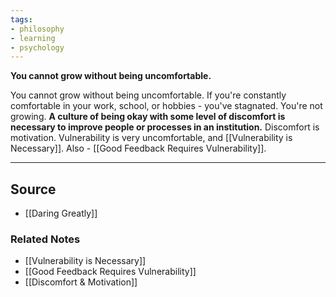 ```yaml
---
tags:
- philosophy
- learning
- psychology
---
```

**You cannot grow without being uncomfortable.**

You cannot grow without being uncomfortable. If you're constantly comfortable in your work, school, or hobbies - you've stagnated. You're not growing. **A culture of being okay with some level of discomfort is necessary to improve people or processes in an institution.** Discomfort is motivation. Vulnerability is very uncomfortable, and [[Vulnerability is Necessary]]. Also - [[Good Feedback Requires Vulnerability]].

---

## Source
- [[Daring Greatly]]

### Related Notes
- [[Vulnerability is Necessary]] 
- [[Good Feedback Requires Vulnerability]] 
- [[Discomfort & Motivation]]